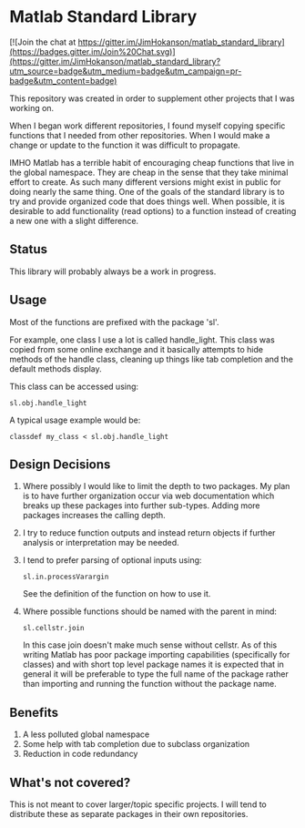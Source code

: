 # Matlab Standard Library #

[![Join the chat at https://gitter.im/JimHokanson/matlab_standard_library](https://badges.gitter.im/Join%20Chat.svg)](https://gitter.im/JimHokanson/matlab_standard_library?utm_source=badge&utm_medium=badge&utm_campaign=pr-badge&utm_content=badge)

This repository was created in order to supplement other projects that I was working on. 

When I began work different repositories, I found myself copying specific functions that I needed from other repositories. When I would make a change or update to the function it was difficult to propagate. 

IMHO Matlab has a terrible habit of encouraging cheap functions that live in the global namespace. They are cheap in the sense that they take minimal effort to create. As such many different versions might exist in public for doing nearly the same thing. One of the goals of the standard library is to try and provide organized code that does things well. When possible, it is desirable to add functionality (read options) to a function instead of creating a new one with a slight difference.

## Status ##
This library will probably always be a work in progress.

## Usage ##

Most of the functions are prefixed with the package 'sl'.

For example, one  class I use a lot is called handle_light. This class was copied from some online exchange and it basically attempts to hide methods of the handle class, cleaning up things like tab completion and the default methods display.

This class can be accessed using:

	sl.obj.handle_light

A typical usage example would be:

	classdef my_class < sl.obj.handle_light


## Design Decisions ##
1. Where possibly I would like to limit the depth to two packages. My plan is to have further organization occur via web documentation which breaks up these packages into further sub-types. Adding more packages increases the calling depth. 
2. I try to reduce function outputs and instead return objects if further analysis or interpretation may be needed.
3. I tend to prefer parsing of optional inputs using:

	`sl.in.processVarargin`
	
	See the definition of the function on how to use it.

4. Where possible functions should be named with the parent in mind:

	`sl.cellstr.join`

	In this case join doesn't make much sense without cellstr. As of this writing Matlab has poor package importing capabilities (specifically for classes) and with short top level package names it is expected that in general it will be preferable to type the full name of the package rather than importing and running the function without the package name. 

## Benefits ##

1. A less polluted global namespace
2. Some help with tab completion due to subclass organization
3. Reduction in code redundancy


## What's not covered? ##
This is not meant to cover larger/topic specific projects. I will tend to distribute these as separate packages in their own repositories.
